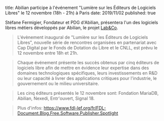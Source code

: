 title: Abilian participe à l'événement "Lumière sur les Éditeurs de Logiciels Libres" le 12 novembre (18h - 21h) à Paris
date: 2019/11/02
published: true

Stéfane Fermigier, Fondateur et PDG d'Abilian, présentera l'un des logiciels libres métiers développés par Abilian, le projet [Lab&Co](/fr/solutions/labandco/).

> L'évènement inaugural de "Lumière sur les Éditeurs de Logiciels Libres", nouvelle série de rencontres organisées en partenariat avec Cap Digital par le Fonds de Dotation du Libre et le CNLL, est prévu le 12 novembre entre 18h et 21h.

> Chaque événement présente les succès obtenus par cinq éditeurs de logiciels libre afin de mettre en évidence leur expertise dans des domaines technologiques spécifiques, leurs investissements en R&D ou leur capacité à livrer des applications critiques pour l'industrie, le gouvernement ou le milieu universitaire.

> Les cinq éditeurs présentés le 12 novembre sont:  Fondation MariaDB, Abilian, Nexedi, Entr'ouvert, Signal 18.

> Plus d'infos: <https://www.fdl-lef.org/fr/FDL-Document.Blog.Free.Software.Publisher.Spotlight>
